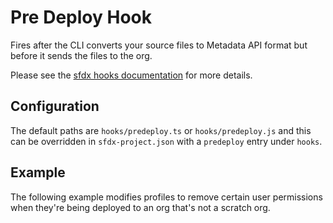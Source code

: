 # Pre Deploy Hook

Fires after the CLI converts your source files to Metadata API format but before it sends the files to the org.

Please see the [sfdx hooks documentation](https://developer.salesforce.com/docs/atlas.en-us.sfdx_cli_plugins.meta/sfdx_cli_plugins/cli_plugins_customize_hooks.htm) for more details.

## Configuration

The default paths are `hooks/predeploy.ts` or `hooks/predeploy.js` and this can be overridden in `sfdx-project.json` with a `predeploy` entry under `hooks`.

## Example

The following example modifies profiles to remove certain user permissions when they're being deployed to an org that's not a scratch org.
